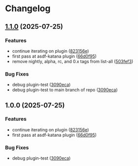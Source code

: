 # Changelog

## [1.1.0](https://github.com/dojoengine/asdf-katana/compare/v1.0.0...v1.1.0) (2025-07-25)


### Features

* continue iterating on plugin ([823156e](https://github.com/dojoengine/asdf-katana/commit/823156eb291d5fa80eda72976a13e2b6856b4263))
* first pass at asdf-katana plugin ([66d0f95](https://github.com/dojoengine/asdf-katana/commit/66d0f958659f1a65d8b467e432ccabfce1322808))
* remove nightly, alpha, rc, and 0.x tags from list-all ([503fef3](https://github.com/dojoengine/asdf-katana/commit/503fef3a54cc9f6914583bad094c7943b84cd6dc))


### Bug Fixes

* debug plugin-test ([3090eca](https://github.com/dojoengine/asdf-katana/commit/3090ecabc08da3d07979d2e6e59d73c006509410))
* debug plugin-test to main branch of repo ([3090eca](https://github.com/dojoengine/asdf-katana/commit/3090ecabc08da3d07979d2e6e59d73c006509410))

## 1.0.0 (2025-07-25)


### Features

* continue iterating on plugin ([823156e](https://github.com/dojoengine/asdf-katana/commit/823156eb291d5fa80eda72976a13e2b6856b4263))
* first pass at asdf-katana plugin ([66d0f95](https://github.com/dojoengine/asdf-katana/commit/66d0f958659f1a65d8b467e432ccabfce1322808))


### Bug Fixes

* debug plugin-test ([3090eca](https://github.com/dojoengine/asdf-katana/commit/3090ecabc08da3d07979d2e6e59d73c006509410))
